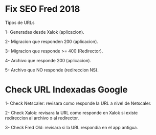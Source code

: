 
Fix SEO Fred 2018
=================
Tipos de URLs

1- Generadas desde Xalok (aplicacion).

2- Migracion que responden 200  (aplicacion).

3- Migracion que responde >= 400 (Redirector).

4- Archivo que responde 200 (aplicacion).

5- Archivo que NO responde (redireccion NS).


Check URL Indexadas Google
==========================

1- Check Netscaler: revisara como responde la URL a nivel de Netscaler.

2- Check Xalok: revisara la URL como responde en Xalok si existe redireccion al archivo o al redirector.

3- Check Fred Old: revisara si la URL respondia en el app antigua.
